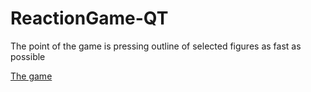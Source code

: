 # ReactionGame-QT

The point of the game is pressing outline of selected figures as fast as possible

[The game](https://github.com/Andrewnonos/ReactionGame-QT/raw/main/Game/SizeGame.exe)
